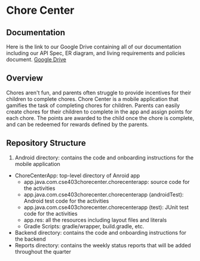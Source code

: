 # Chore Center

## Documentation

Here is the link to our Google Drive containing all of our documentation including our API Spec, ER diagram, and living requirements and policies document.
[Google Drive](https://drive.google.com/drive/folders/1J5OaJRo03NArYajHCUIxO428yIO8nbLm?usp=sharing)

## Overview

Chores aren't fun, and parents often struggle to provide incentives for their children to complete chores. Chore Center is a mobile application that gamifies the task of completing chores for children. Parents can easily create chores for their children to complete in the app and assign points for each chore. The points are awarded to the child once the chore is complete, and can be redeemed for rewards defined by the parents.

## Repository Structure

1. Android directory: contains the code and onboarding instructions for the mobile application
  - ChoreCenterApp: top-level directory of Anroid app
    - app.java.com.cse403chorecenter.chorecenterapp: source code for the activities
    - app.java.com.cse403chorecenter.chorecenterapp (androidTest): Android test code for the activities
    - app.java.com.cse403chorecenter.chorecenterapp (test): JUnit test code for the activities
    - app.res: all the resources including layout files and literals
    - Gradle Scripts: gradle/wrapper, build.gradle, etc.
- Backend directory: contains the code and onboarding instructions for the backend
- Reports directory: contains the weekly status reports that will be added throughout the quarter
